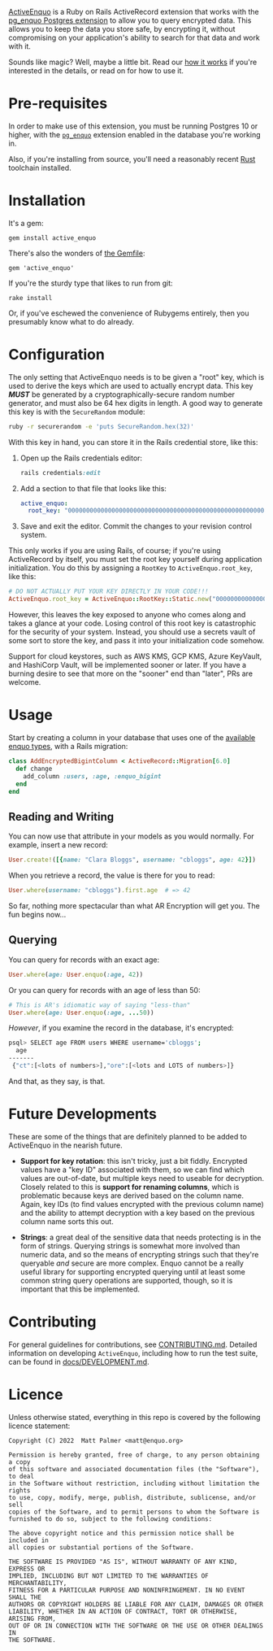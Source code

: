 [ActiveEnquo](https://enquo.org/active_enquo) is a Ruby on Rails ActiveRecord extension that works with the [pg_enquo Postgres extension](https://github.com/enquo/pg_enquo) to allow you to query encrypted data.
This allows you to keep the data you store safe, by encrypting it, without compromising on your application's ability to search for that data and work with it.

Sounds like magic?
Well, maybe a little bit.
Read our [how it works](https://enquo.org/how-it-works) if you're interested in the details, or read on for how to use it.


# Pre-requisites

In order to make use of this extension, you must be running Postgres 10 or higher, with the [`pg_enquo`](https://github.com/enquo/pg_enquo) extension enabled in the database you're working in.

Also, if you're installing from source, you'll need a reasonably recent [Rust](https://rust-lang.org) toolchain installed.


# Installation

It's a gem:

    gem install active_enquo

There's also the wonders of [the Gemfile](http://bundler.io):

    gem 'active_enquo'

If you're the sturdy type that likes to run from git:

    rake install

Or, if you've eschewed the convenience of Rubygems entirely, then you
presumably know what to do already.


# Configuration

The only setting that ActiveEnquo needs is to be given a "root" key, which is used to derive the keys which are used to actually encrypt data.
This key ***MUST*** be generated by a cryptographically-secure random number generator, and must also be 64 hex digits in length.
A good way to generate this key is with the `SecureRandom` module:

```sh
ruby -r securerandom -e 'puts SecureRandom.hex(32)'
```

With this key in hand, you can store it in the Rails credential store, like this:

1. Open up the Rails credentials editor:

   ```ruby
   rails credentials:edit
   ```

2. Add a section to that file that looks like this:

   ```yaml
   active_enquo:
     root_key: "0000000000000000000000000000000000000000000000000000000000000000"
   ```

3. Save and exit the editor.  Commit the changes to your revision control system.

This only works if you are using Rails, of course; if you're using ActiveRecord by itself, you must set the root key yourself during application initialization.
You do this by assigning a `RootKey` to `ActiveEnquo.root_key`, like this:

```ruby
# DO NOT ACTUALLY PUT YOUR KEY DIRECTLY IN YOUR CODE!!!
ActiveEnquo.root_key = ActiveEnquo::RootKey::Static.new("0000000000000000000000000000000000000000000000000000000000000000")
```

However, this leaves the key exposed to anyone who comes along and takes a glance at your code.
Losing control of this root key is catastrophic for the security of your system.
Instead, you should use a secrets vault of some sort to store the key, and pass it into your initialization code somehow.

Support for cloud keystores, such as AWS KMS, GCP KMS, Azure KeyVault, and HashiCorp Vault, will be implemented sooner or later.
If you have a burning desire to see that more on the "sooner" end than "later", PRs are welcome.


# Usage

Start by creating a column in your database that uses one of the [available enquo types](https://github.com/enquo/pg_enquo/doc/data_types), with a Rails migration:

```ruby
class AddEncryptedBigintColumn < ActiveRecord::Migration[6.0]
  def change
    add_column :users, :age, :enquo_bigint
  end
end
```


## Reading and Writing

You can now use that attribute in your models as you would normally.
For example, insert a new record:

```ruby
User.create!([{name: "Clara Bloggs", username: "cbloggs", age: 42}])
```

When you retrieve a record, the value is there for you to read:

```ruby
User.where(username: "cbloggs").first.age  # => 42
```

So far, nothing more spectacular than what AR Encryption will get you.
The fun begins now...


## Querying

You can query for records with an exact age:

```ruby
User.where(age: User.enquo(:age, 42))
```

Or you can query for records with an age of less than 50:

```ruby
# This is AR's idiomatic way of saying "less-than"
User.where(age: User.enquo(:age, ...50))
```

*However*, if you examine the record in the database, it's encrypted:

```sh
psql> SELECT age FROM users WHERE username='cbloggs';
  age
-------
 {"ct":[<lots of numbers>],"ore":[<lots and LOTS of numbers>]}
```

And that, as they say, is that.


# Future Developments

These are some of the things that are definitely planned to be added to ActiveEnquo in the nearish future.

* **Support for key rotation**: this isn't tricky, just a bit fiddly.
  Encrypted values have a "key ID" associated with them, so we can find which values are out-of-date, but multiple keys need to useable for decryption.
  Closely related to this is **support for renaming columns**, which is problematic because keys are derived based on the column name.
  Again, key IDs (to find values encrypted with the previous column name) and the ability to attempt decryption with a key based on the previous column name sorts this out.

* **Strings**: a great deal of the sensitive data that needs protecting is in the form of strings.
  Querying strings is somewhat more involved than numeric data, and so the means of encrypting strings such that they're queryable *and* secure are more complex.
  Enquo cannot be a really useful library for supporting encrypted querying until at least some common string query operations are supported, though, so it is important that this be implemented.


# Contributing

For general guidelines for contributions, see [CONTRIBUTING.md](CONTRIBUTING.md).
Detailed information on developing `ActiveEnquo`, including how to run the test suite, can be found in [docs/DEVELOPMENT.md](DEVELOPMENT.md).


# Licence

Unless otherwise stated, everything in this repo is covered by the following
licence statement:

    Copyright (C) 2022  Matt Palmer <matt@enquo.org>

    Permission is hereby granted, free of charge, to any person obtaining a copy
    of this software and associated documentation files (the "Software"), to deal
    in the Software without restriction, including without limitation the rights
    to use, copy, modify, merge, publish, distribute, sublicense, and/or sell
    copies of the Software, and to permit persons to whom the Software is
    furnished to do so, subject to the following conditions:

    The above copyright notice and this permission notice shall be included in
    all copies or substantial portions of the Software.

    THE SOFTWARE IS PROVIDED "AS IS", WITHOUT WARRANTY OF ANY KIND, EXPRESS OR
    IMPLIED, INCLUDING BUT NOT LIMITED TO THE WARRANTIES OF MERCHANTABILITY,
    FITNESS FOR A PARTICULAR PURPOSE AND NONINFRINGEMENT. IN NO EVENT SHALL THE
    AUTHORS OR COPYRIGHT HOLDERS BE LIABLE FOR ANY CLAIM, DAMAGES OR OTHER
    LIABILITY, WHETHER IN AN ACTION OF CONTRACT, TORT OR OTHERWISE, ARISING FROM,
    OUT OF OR IN CONNECTION WITH THE SOFTWARE OR THE USE OR OTHER DEALINGS IN
    THE SOFTWARE.
